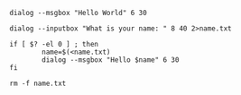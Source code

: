 `dialog --msgbox "Hello World" 6 30`

```
dialog --inputbox "What is your name: " 8 40 2>name.txt

if [ $? -el 0 ] ; then
        name=$(<name.txt)
        dialog --msgbox "Hello $name" 6 30
fi      

rm -f name.txt
```